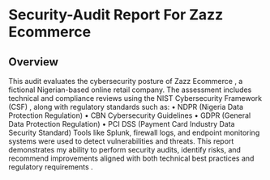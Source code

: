 # Security-Audit Report For Zazz Ecommerce

## Overview
This audit evaluates the cybersecurity posture of Zazz Ecommerce , a fictional Nigerian-based online retail company. The assessment includes technical and compliance reviews using the NIST Cybersecurity Framework (CSF) , along with regulatory standards such as:
•	NDPR (Nigeria Data Protection Regulation)
•	CBN Cybersecurity Guidelines
•	GDPR (General Data Protection Regulation)
•	PCI DSS (Payment Card Industry Data Security Standard)
Tools like Splunk, firewall logs, and endpoint monitoring systems were used to detect vulnerabilities and threats.
This report demonstrates my ability to perform security audits, identify risks, and recommend improvements aligned with both technical best practices and regulatory requirements .

